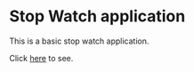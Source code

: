 # Stop Watch application

This is a basic stop watch application.

Click [here](https://merve-stopwatch.netlify.app/) to see.
